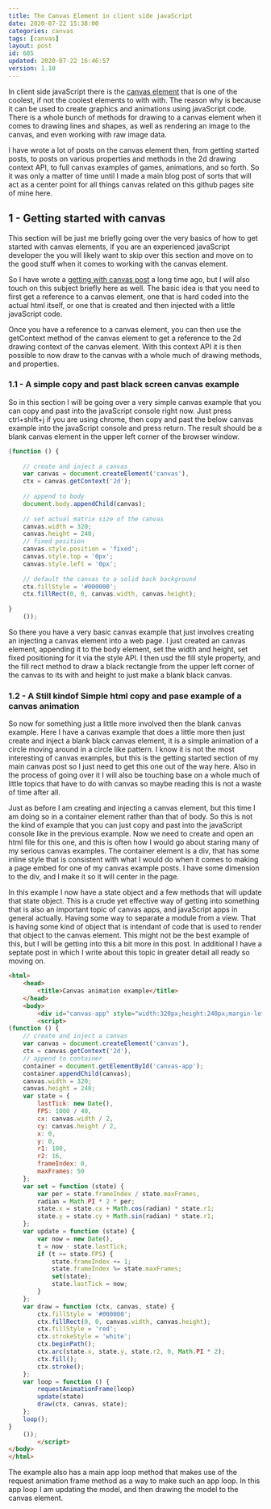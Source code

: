 ```yaml
---
title: The Canvas Element in client side javaScript
date: 2020-07-22 15:38:00
categories: canvas
tags: [canvas]
layout: post
id: 685
updated: 2020-07-22 16:46:57
version: 1.10
---
```


In client side javaScript there is the [canvas element](https://developer.mozilla.org/en-US/docs/Web/HTML/Element/canvas) that is one of the coolest, if not the coolest elements to with with. The reason why is because it can be used to create graphics and animations using javaScript code. There is a whole bunch of methods for drawing to a canvas element when it comes to drawing lines and shapes, as well as rendering an image to the canvas, and even working with raw image data.

I have wrote a lot of posts on the canvas element then, from getting started posts, to posts on various properties and methods in the 2d drawing context API, to full canvas examples of games, animations, and so forth. So it was only a matter of time until I made a main blog post of sorts that will act as a center point for all things canvas related on this github pages site of mine here.

<!-- more -->

## 1 - Getting started with canvas

This section will be just me briefly going over the very basics of how to get started with canvas elements, if you are an experienced javaScript developer the you will likely want to skip over this section and move on to the good stuff when it comes to working with the canvas element.

So I have wrote a [getting with canvas post](/2017/05/17/canvas-getting-started/) a long time ago, but I will also touch on this subject briefly here as well. The basic idea is that you need to first get a reference to a canvas element, one that is hard coded into the actual html itself, or one that is created and then injected with a little javaScript code.

Once you have a reference to a canvas element, you can then use the getContext method of the canvas element to get a reference to the 2d drawing context of the canvas element. With this context API it is then possible to now draw to the canvas with a whole much of drawing methods, and properties.

### 1.1 - A simple copy and past black screen canvas example

So in this section I will be going over a very simple canvas example that you can copy and past into the javaScript console right now. Just press ctrl+shift+j if you are using chrome, then copy and past the below canvas example into the javaScript console and press return. The result should be a blank canvas element in the upper left corner of the browser window.

```js
(function () {
 
    // create and inject a canvas
    var canvas = document.createElement('canvas'),
    ctx = canvas.getContext('2d');
 
    // append to body
    document.body.appendChild(canvas);
 
    // set actual matrix size of the canvas
    canvas.width = 320;
    canvas.height = 240;
    // fixed position
    canvas.style.position = 'fixed';
    canvas.style.top = '0px';
    canvas.style.left = '0px';
 
    // default the canvas to a solid back background
    ctx.fillStyle = '#000000';
    ctx.fillRect(0, 0, canvas.width, canvas.height);
 
}
    ());
```

So there you have a very basic canvas example that just involves creating an injecting a canvas element into a web page. I just created an canvas element, appending it to the body element, set the width and height, set fixed positioning for it via the style API. I then usd the fill style property, and the fill rect method to draw a black rectangle from the upper left corner of the canvas to its with and height to just make a blank black canvas.

### 1.2 - A Still kindof Simple html copy and pase example of a canvas animation

So now for something just a little more involved then the blank canvas example. Here I have a canvas example that does a little more then just create and inject a blank black canvas element, it is a simple animation of a circle moving around in a circle like pattern. I know it is not the most interesting of canvas examples, but this is the getting started section of my main canvas post so I just need to get this one out of the way here. Also in the process of going over it I will also be touching base on a whole much of little topics that have to do with canvas so maybe reading this is not a waste of time after all.

Just as before I am creating and injecting a canvas element, but this time I am doing so in a container element rather than that of body. So this is not the kind of example that you can just copy and past into the javaScript console like in the previous example. Now we need to create and open an html file for this one, and this is often how I would go about staring many of my serious canvas examples. The container element is a div, that has some inline style that is consistent with what I would do when it comes to making a page embed for one of my canvas example posts. I have some dimension to the div, and I make it so it will center in the page.

In this example I now have a state object and a few methods that will update that state object. This is a crude yet effective way of getting into something that is also an important topic of canvas apps, and javaScript apps in general actually. Having some way to separate a module from a view. That is having some kind of object that is intendant of code that is used to render that object to the canvas element. This might not be the best example of this, but I will be getting into this a bit more in this post. In additional I have a septate post in which I write about this topic in greater detail all ready so moving on.

```html
<html>
    <head>
        <title>Canvas animation example</title>
    </head>
    <body>
        <div id="canvas-app" style="width:320px;height:240px;margin-left:auto;margin-right:auto;"></div>
        <script>
(function () {
    // create and inject a canvas
    var canvas = document.createElement('canvas'),
    ctx = canvas.getContext('2d'),
    // append to container
    container = document.getElementById('canvas-app');
    container.appendChild(canvas);
    canvas.width = 320;
    canvas.height = 240;
    var state = {
        lastTick: new Date(),
        FPS: 1000 / 40,
        cx: canvas.width / 2,
        cy: canvas.height / 2,
        x: 0,
        y: 0,
        r1: 100,
        r2: 16,
        frameIndex: 0,
        maxFrames: 50
    };
    var set = function (state) {
        var per = state.frameIndex / state.maxFrames,
        radian = Math.PI * 2 * per;
        state.x = state.cx + Math.cos(radian) * state.r1;
        state.y = state.cy + Math.sin(radian) * state.r1;
    };
    var update = function (state) {
        var now = new Date(),
        t = now - state.lastTick;
        if (t >= state.FPS) {
            state.frameIndex += 1;
            state.frameIndex %= state.maxFrames;
            set(state);
            state.lastTick = now;
        }
    };
    var draw = function (ctx, canvas, state) {
        ctx.fillStyle = '#000000';
        ctx.fillRect(0, 0, canvas.width, canvas.height);
        ctx.fillStyle = 'red';
        ctx.strokeStyle = 'white';
        ctx.beginPath();
        ctx.arc(state.x, state.y, state.r2, 0, Math.PI * 2);
        ctx.fill();
        ctx.stroke();
    };
    var loop = function () {
        requestAnimationFrame(loop)
        update(state)
        draw(ctx, canvas, state);
    };
    loop();
}
    ());
        </script>
</body>
</html>
```

The example also has a main app loop method that makes use of the request animation frame method as a way to make such an app loop. In this app loop I am updating the model, and then drawing the model to the canvas element.